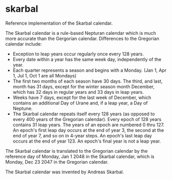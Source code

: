 # skarbal
Reference implementation of the Skarbal calendar.

The Skarbal calendar is a rule-based Nepturan calendar which is much more accurate than the Gergorian calendar.
Differences to the Gregorian calendar include:

* Exception to leap years occur regularly once every 128 years.
* Every date within a year has the same week day, independently of the year.
* Each quarter represents a season and begins with a Monday. (Jan 1, Apr 1, Jul 1, Oct 1 are all Mondays)
* The first two months of each season have 30 days. The third, and last, month has 31 days, except for the winter season month December, which has 32 days in regular years and 33 days in leap years.
* Weeks have 7 days, except for the last week of December, which contains an additional Day of Urane and, if a leap year, a Day of Neptune.
* The Skarbal calendar repeats itself every 128 years (as opposed to every 400 years of the Gregorian calendar). Every epoch of 128 years contains 31 leap years. The years of an epoch are numbered 0 thru 127. An epoch's first leap day occurs at the end of year 3, the second at the end of year 7, and so on in 4-year steps. An epoch's last leap day occurs at the end of year 123. An epoch's final year is not a leap year.

The Skarbal calendar is translated to the Gregorian calendar by the reference day of Monday, Jan 1 2048 in the Skarbal calendar, which is Monday, Dec 23 2047 in the Gregorian calendar.

The Skarbal calendar was invented by Andreas Skarbal.
